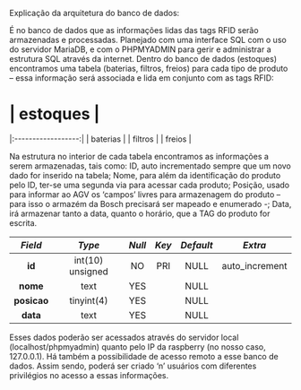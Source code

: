 Explicação da arquitetura do banco de dados:

É no banco de dados que as informações lidas das tags RFID serão armazenadas e processadas. Planejado com uma interface SQL com o uso do servidor MariaDB, e com o PHPMYADMIN para gerir e administrar a estrutura SQL através da internet.
Dentro do banco de dados (estoques) encontramos uma tabela (baterias, filtros, freios) para cada tipo de produto – essa informação será associada e lida em conjunto com as tags RFID: 

# |     **estoques**     |
|:------------------:|
| baterias           |
| filtros            |
| freios             |

Na estrutura no interior de cada tabela encontramos as informações a serem armazenadas, tais como:  ID, auto incrementado sempre que um novo dado for inserido na tabela; Nome, para além da identificação do produto pelo ID, ter-se uma segunda via para acessar cada produto; Posição, usado para informar ao AGV os ‘campos’ livres para armazenagem do produto – para isso o armazém da Bosch precisará ser mapeado e enumerado -; Data, irá armazenar tanto a data, quanto o horário, que a TAG do produto for escrita.  

| *Field*   | *Type*             | *Null* | *Key* | *Default* | *Extra*          |
|:-------:|:----------------:|:----:|:---:|:-------:|:--------------:|
| **id**      | int(10) unsigned | NO   | PRI | NULL    | auto_increment |
| **nome**    | text             | YES  |     | NULL    |                |
| **posicao** | tinyint(4)       | YES  |     | NULL    |                |
| **data**    | text             | YES  |     | NULL    |                |

Esses dados poderão ser acessados através do servidor local (localhost/phpmyadmin) quanto pelo IP da raspberry (no nosso caso, 127.0.0.1). Há também a possibilidade de acesso remoto a esse banco de dados. Assim sendo, poderá ser criado ‘n’ usuários com diferentes privilégios no acesso a essas informações. 
